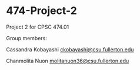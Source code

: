 # 474-Project-2

Project 2 for CPSC 474.01

Group members:

Cassandra Kobayashi ckobayashi@csu.fullerton.edu

Chanmolita Nuon molitanuon36@csu.fullerton.edu
